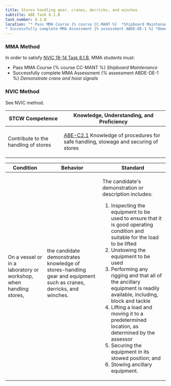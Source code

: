 ```yaml
---
title: Stores handling gear, cranes, derricks, and winches
subtitle: ABE Task 8.1.B 
task_number: 8.1.B
location: "* Pass MMA Course {% course CC-MANT %}  *Shipboard Maintenance*
* Successfully complete MMA Assessment {% assessment ABDE-DE-1 %} *Demonstrate crane and hoist signals*" 
---
```



### MMA Method

In order to satisfy  [NVIC 18-14  Task  8.1.B]({{site.baseurl}}/assets/images/nvic-18-14.pdf), MMA students must:

* Pass MMA Course {% course CC-MANT %}  *Shipboard Maintenance*
* Successfully complete MMA Assessment {% assessment ABDE-DE-1 %} *Demonstrate crane and hoist signals*


### NVIC Method

<a onclick="togglevisibility('nvic_methods')" >See NVIC method.</a>

<div id='nvic_methods' class='hide'>

<table>
<thead>
<tr>
<th class='forty'> STCW Competence </th>
<th class='sixty'> Knowledge, Understanding, and Proficiency </th>
</tr>
</thead>




<tbody>
<tr><td markdown='1'>

Contribute to the handling of stores

</td><td markdown='1'>

[ABE-C2.1](../../tables/35.html#ABE-C2.1) Knowledge of procedures for safe handling, stowage and securing of stores

</td></tr>


</tbody>
</table>


<table>
<thead>
<tr><th class='twenty'>  Condition </th><th class='twenty'> Behavior </th><th  class='sixty'>Standard </th></tr>
</thead>
<tbody >



<tr><td markdown='1'>

On a vessel or in a laboratory or workshop, when handling stores,

</td><td markdown='1'>

the candidate demonstrates knowledge of stores-handling gear and equipment such as cranes, derricks, and winches.

<br>

<div class="tooltip">
<span class="tooltiptext">
</span>
</div>


</td><td markdown='1'>

The candidate's demonstration or description includes: 

1. Inspecting the equipment to be used to ensure that it is good operating condition and suitable for the load to be lifted
2. Unstowing the equipment to be used
3. Performing any rigging and that all of the ancillary equipment is readily available, including, block and tackle
4. Lifting a load and moving it to a predetermined location, as determined by the assessor
5. Securing the equipment in its stowed position; and 
6. Stowing ancillary equipment. 

</td></tr>
</tbody>
</table>
</div>

